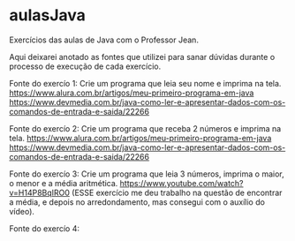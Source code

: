 # aulasJava
Exercícios das aulas de Java com o Professor Jean.

Aqui deixarei anotado as fontes que utilizei para sanar dúvidas durante o processo de execução de cada exercício.

Fonte do exercío 1: Crie um programa que leia seu nome e imprima na tela.
https://www.alura.com.br/artigos/meu-primeiro-programa-em-java
https://www.devmedia.com.br/java-como-ler-e-apresentar-dados-com-os-comandos-de-entrada-e-saida/22266

Fonte do exercío 2: Crie um programa que receba 2 números e imprima na tela.
https://www.alura.com.br/artigos/meu-primeiro-programa-em-java
https://www.devmedia.com.br/java-como-ler-e-apresentar-dados-com-os-comandos-de-entrada-e-saida/22266

Fonte do exercío 3: Crie um programa que leia 3 números, imprima o maior, o menor e a média aritmética.
https://www.youtube.com/watch?v=H14P8BqIRO0 (ESSE exercício me deu trabalho na questão de encontrar a média, e depois no arredondamento, mas consegui com o auxílio do vídeo).

Fonte do exercío 4:
